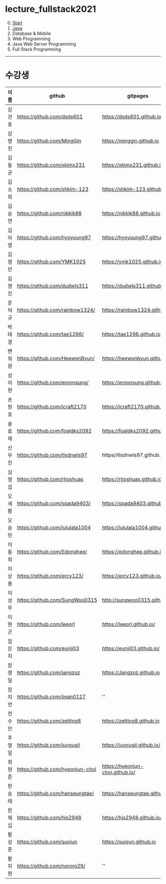 # lecture_fullstack2021

0. [Start](01-Start/README.md)
1. [Java](01-Java/README.md)
2. Database & Mobile
3. Web Programming
4. Java Web Server Programming
5. Full Stack Programming

---

# 수강생

이름 | github | gitpages | LinkedIn
------------- | ---------------------------------- | ------------------------- | ---------------------
강건호	| https://github.com/dsds601 | https://dsds601.github.io/ | ''
강명진	 | https://github.com/MingGin | https://minggin.github.io | ''
김동균	 | https://github.com/xkimx231 | https://xkimx231.github.io  | ''
김소희	| https://github.com/shkim-123 | https://shkim-123.github.io | ''
김승연	 | https://github.com/nikkik88 | https://nikkik88.github.io | ''
김아영	 | https://github.com/hyoyoung97 | https://hyoyoung97.github.io  | ''
김영민	 | https://github.com/YMK1025 | https://ymk1025.github.io/ | ''
김영진	 | https://github.com/dudwls311 | https://dudwls311.github.io/ | ''
문덕규	 | https://github.com/rainbow1324/ | https://rainbow1324.github.io/  | ''
박태경	 | https://github.com/tae1296/ | https://tae1296.github.io | ''
변희원	 | https://github.com/HeewonByun/ | https://heewonbyun.github.io/ | ''
성이현	 | https://github.com/eroonsung/ | https://eroonsung.github.io/ | https://www.linkedin.com/in/eroonsung/
손현호	 | https://github.com/icraft2170 | https://icraft2170.github.io/ | ''
송효재	 | https://github.com/foaldks2092 | https://foaldks2092.github.io/ | ''
신우진	 | https://github.com/tlsdnwls97 | https//tlsdnwls97.github.io  | ''
심영섭	 |  https://github.com/rtjoshuas | https://rtjoshuas.github.io/  | ''
오세황	 | https://github.com/spada9403/ | https://spada9403.github.io/  | ''
오승민	 | https://github.com/lululala1004 | https://lululala1004.github.io/  | ''
이동희	 | https://github.com/Edonghee/ | https://edonghee.github.io/ | ''
이상용	 | https://github.com/ercy123/ | https://ercy123.github.io/  | ''
이성우	 | https://github.com/SungWoo0315 | http://sungwoo0315.github.io  | ''
이현곤	| https://github.com/leeorl | https://leeorl.github.io/  | ''
임은지	 | https://github.com/eunji03 | https://eunji03.github.io/  | ''
장영일	 | https://github.com/jangzoz |   https://Jangzoz.github.io | ''
장지언	 | https://github.com/jiean0127 | '' | ''
전수안	 | https://github.com/zettlog8 | https://zettlog8.github.io | ''
주영일	| https://github.com/juyougil | https://juyougil.github.io/  | ''
최현준	 | https://github.com/hyeonjun-choi | https://hyeonjun-choi.github.io/ | ''
한승태	 | https://github.com/hanseungtae/ | https://hanseungtae.github.io   | ''
한재섭	| https://github.com/hjs2948 | https://hjs2948.github.io/  | ''
황성준	| https://github.com/suojun | https://suojun.github.io | ''
황지현	| https://github.com/nororo29/ | '' | ''
